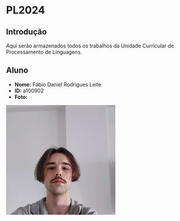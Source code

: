 # PL2024

## Introdução 
Aqui serão armazenados todos os trabalhos da Unidade Curricular de Processamento de Linguagens.

## Aluno

- **Nome:** Fábio Daniel Rodrigues Leite
- **ID:** a100902
- **Foto:**
<img src="pic.jpg" alt="Fotografia do aluno" width="300" height="300">